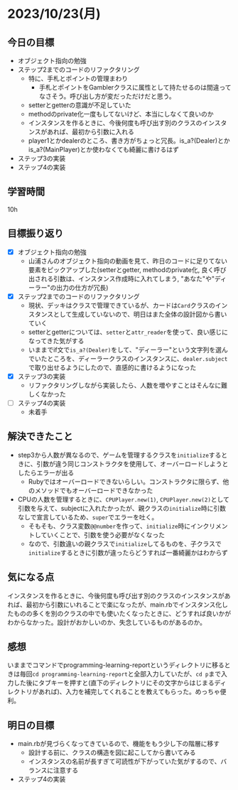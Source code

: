 # 2023/10/23(月)

## 今日の目標
- オブジェクト指向の勉強
- ステップ2までのコードのリファクタリング
  - 特に、手札とポイントの管理まわり
    - 手札とポイントをGamblerクラスに属性として持たせるのは間違ってなさそう。呼び出し方が変だっただけだと思う。
  - setterとgetterの意識が不足していた
  - methodのprivate化一度もしてないけど、本当にしなくて良いのか
  - インスタンスを作るときに、今後何度も呼び出す別のクラスのインスタンスがあれば、最初から引数に入れる
  - player1とかdealerのところ、書き方がちょっと冗長。is_a?(Dealer)とかis_a?(MainPlayer)とか使わなくても綺麗に書けるはず
- ステップ3の実装
- ステップ4の実装


## 学習時間
10h

## 目標振り返り
* [x] オブジェクト指向の勉強
  * 山浦さんのオブジェクト指向の動画を見て、昨日のコードに足りてない要素をピックアップした(setterとgetter, methodのprivate化, 良く呼び出される引数は、インスタンス作成時に入れてしまう, "あなた"や"ディーラー"の出力の仕方が冗長)
* [x] ステップ2までのコードのリファクタリング
  * 現状、デッキはクラスで管理できているが、カードは`Card`クラスのインスタンスとして生成していないので、明日はまた全体の設計図から書いていく
  * setterとgetterについては、`setter`と`attr_reader`を使って、良い感じになってきた気がする
  * いままでif文で`is_a?(Dealer)`をして、"ディーラー"という文字列を選んでいたところを、ディーラークラスのインスタンスに、`dealer.subject`で取り出せるようにしたので、直感的に書けるようになった
* [x] ステップ3の実装
  * リファクタリングしながら実装したら、人数を増やすことはそんなに難しくなかった
* [ ] ステップ4の実装
  * 未着手

## 解決できたこと
- step3から人数が異なるので、ゲームを管理するクラスを`initialize`するときに、引数が違う同じコンストラクタを使用して、オーバーロードしようとしたらエラーが出る
  - Rubyではオーバーロードできないらしい。コンストラクタに限らず、他のメソッドでもオーバーロードできなかった
- CPUの人数を管理するときに、`CPUPlayer.new(1)`, `CPUPlayer.new(2)`として引数を与えて、subjectに入れたかったが、親クラスの`initialize`時に引数なしで宣言しているため、`super`でエラーを吐く。
  - そもそも、クラス変数`@@number`を作って、`initialize`時にインクリメントしていくことで、引数を使う必要がなくなった
  - なので、引数違いの親クラスで`initialize`してるものを、子クラスで`initialize`するときに引数が違ったらどうすれば一番綺麗かはわからず

## 気になる点
インスタンスを作るときに、今後何度も呼び出す別のクラスのインスタンスがあれば、最初から引数にいれることで楽になったが、main.rbでインスタンス化したものの多くを別のクラスの中でも使いたくなったときに、どうすれば良いかがわからなかった。設計がおかしいのか、失念しているものがあるのか。

## 感想
いままでコマンドでprogramming-learning-reportというディレクトリに移るときは毎回`cd programming-learning-report`と全部入力していたが、`cd p`まで入力した後にタブキーを押すと(直下のディレクトリにその文字からはじまるディレクトリがあれば)、入力を補完してくれることを教えてもらった。めっちゃ便利。

## 明日の目標
- main.rbが見づらくなってきているので、機能をもう少し下の階層に移す
  - 設計する前に、クラスの構造を図に起こしてから書いてみる
  - インスタンスの名前が長すぎて可読性が下がっていた気がするので、バランスに注意する
- ステップ4の実装
